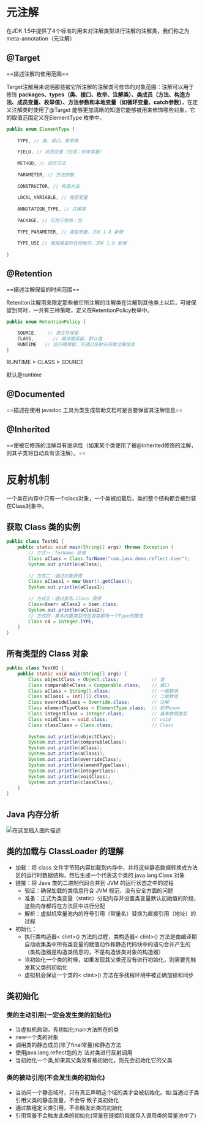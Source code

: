 # 元注解

在JDK 1.5中提供了4个标准的用来对注解类型进行注解的注解类，我们称之为 meta-annotation（元注解）

## @Target

==描述注解的使用范围==

Target注解用来说明那些被它所注解的注解类可修饰的对象范围：注解可以用于修饰 **packages、types（类、接口、枚举、注解类）、类成员（方法、构造方法、成员变量、枚举值）、方法参数和本地变量（如循环变量、catch参数）**，在定义注解类时使用了@Target 能够更加清晰的知道它能够被用来修饰哪些对象，它的取值范围定义在ElementType 枚举中。
```java
public enum ElementType {
 
    TYPE, // 类、接口、枚举类
 
    FIELD, // 成员变量（包括：枚举常量）
 
    METHOD, // 成员方法
 
    PARAMETER, // 方法参数
 
    CONSTRUCTOR, // 构造方法
 
    LOCAL_VARIABLE, // 局部变量
 
    ANNOTATION_TYPE, // 注解类
 
    PACKAGE, // 可用于修饰：包
 
    TYPE_PARAMETER, // 类型参数，JDK 1.8 新增
 
    TYPE_USE // 使用类型的任何地方，JDK 1.8 新增
 
}
```



## @Retention

==描述注解保留的时间范围==

Reteniton注解用来限定那些被它所注解的注解类在注解到其他类上以后，可被保留到何时，一共有三种策略，定义在RetentionPolicy枚举中。

```java
public enum RetentionPolicy {
 
    SOURCE,    // 源文件保留
    CLASS,       // 编译期保留，默认值
    RUNTIME   // 运行期保留，可通过反射去获取注解信息
}
```

 RUNTIME >  CLASS > SOURCE

默认是runtime



## @Documented

==描述在使用 javadoc 工具为类生成帮助文档时是否要保留其注解信息==



## @Inherited

==使被它修饰的注解具有继承性（如果某个类使用了被@Inherited修饰的注解，则其子类将自动具有该注解）。==





# 反射机制

一个类在内存中只有一个class对象，一个类被加载后，类的整个结构都会被封装在Class对象中。

## 获取 Class 类的实例

```java
public class Test01 {
    public static void main(String[] args) throws Exception {
        // 方式一：forName 获得
        Class aClass = Class.forName("com.java.demo.reflect.User");
        System.out.println(aClass);
 
        // 方式二：通过对象获得
        Class aClass1 = new User().getClass();
        System.out.println(aClass1);
 
        // 方式三：通过类名.class 获得
        Class<User> aClass2 = User.class;
        System.out.println(aClass2);
        // 方式四：基本内置类型的包装类都有一个Type的属性
        Class c4 = Integer.TYPE;
    }
}
```

## 所有类型的 Class 对象

```java
public class Test01 {
    public static void main(String[] args) {
        Class objectClass = Object.class;            // 类
        Class comparableClass = Comparable.class;    // 接口
        Class aClass = String[].class;               // 一维数组
        Class aClass1 = int[][].class;               // 二维数组
        Class overrideClass = Override.class;        // 注解
        Class elementTypeClass = ElementType.class;  // 枚举enum
        Class integerClass = Integer.class;          // 基本数据类型
        Class voidClass = void.class;                // void
        Class classClass = Class.class;              // Class
 
        System.out.println(objectClass);
        System.out.println(comparableClass);
        System.out.println(aClass);
        System.out.println(aClass1);
        System.out.println(overrideClass);
        System.out.println(elementTypeClass);
        System.out.println(integerClass);
        System.out.println(voidClass);
        System.out.println(classClass);
    }
}
```

## Java 内存分析

![在这里插入图片描述](https://img-blog.csdnimg.cn/20200801222632166.png?x-oss-process=image/watermark,type_ZmFuZ3poZW5naGVpdGk,shadow_10,text_aHR0cHM6Ly9ibG9nLmNzZG4ubmV0L1dvb19ob21l,size_16,color_FFFFFF,t_70)

## 类的加载与 ClassLoader 的理解

- 加载：将 class 文件字节码内容加载到内存中，并将这些静态数据转换成方法区的运行时数据结构，然后生成一个代表这个类的 java.lang.Class 对象
- 链接：将 Java 类的二进制代码合并到 JVM 的运行状态之中的过程
  - 验证：确保加载的类信息符合 JVM 规范，没有安全方面的问题
  - 准备：正式为类变量（static）分配内存并设置类变量默认初始值的阶段，这些内存都将在方法区中进行分配
  - 解析：虚拟机常量池内的符号引用（常量名）替换为直接引用（地址）的过程
- 初始化：
  - 执行类构造器< clint>() 方法的过程，类构造器< clint>() 方法是由编译期自动收集类中所有类变量的赋值动作和静态代码块中的语句合并产生的（类构造器是构造类信息的，不是构造该类对象的构造器）
  - 当初始化一个类的时候，如果发现其父类还没有进行初始化，则需要先触发其父类的初始化
  - 虚拟机会保证一个类的< clint>() 方法在多线程环境中被正确加锁和同步

## 类初始化

### 类的主动引用(一定会发生类的初始化)

- 当虚拟机启动，先初始化main方法所在的类
- new一个类的对象
- 调用类的静态成员(除了final常量)和静态方法
- 使用java.lang.reflect包的方 法对类进行反射调用
- 当初始化一个类,如果其父类没有被初始化，则先会初始化它的父类

### 类的被动引用(不会发生类的初始化)

- 当访问一个静态域时，只有真正声明这个域的类才会被初始化。如:当通过子类引用父类的静态变量，不会导
  致子类初始化
- 通过数组定义类引用，不会触发此类的初始化
- 引用常量不会触发此类的初始化(常量在链接阶段就存入调用类的常量池中了)

